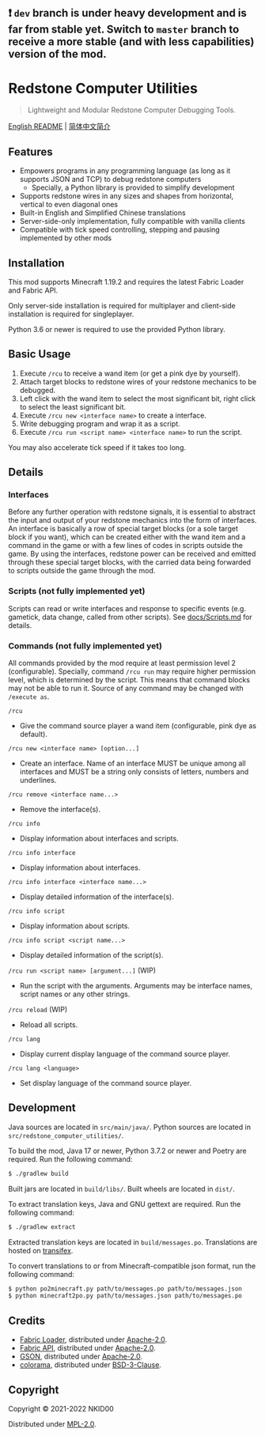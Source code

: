 ## ❗ `dev` branch is under heavy development and is far from stable yet. Switch to `master` branch to receive a more stable (and with less capabilities) version of the mod.

# Redstone Computer Utilities

>  Lightweight and Modular Redstone Computer Debugging Tools. 

[English README](./README.md) | [简体中文简介](./README.zh_cn.md)

## Features

- Empowers programs in any programming language (as long as it supports JSON and TCP) to debug redstone computers
  - Specially, a Python library is provided to simplify development
- Supports redstone wires in any sizes and shapes from horizontal, vertical to even diagonal ones
- Built-in English and Simplified Chinese translations
- Server-side-only implementation, fully compatible with vanilla clients
- Compatible with tick speed controlling, stepping and pausing implemented by other mods

## Installation

This mod supports Minecraft 1.19.2 and requires the latest Fabric Loader and Fabric API.

Only server-side installation is required for multiplayer and client-side installation is required for singleplayer.

Python 3.6 or newer is required to use the provided Python library.

## Basic Usage

1. Execute `/rcu` to receive a wand item (or get a pink dye by yourself).
2. Attach target blocks to redstone wires of your redstone mechanics to be debugged.
3. Left click with the wand item to select the most significant bit, right click to select the least significant bit.
4. Execute `/rcu new <interface name>` to create a interface.
5. Write debugging program and wrap it as a script.
6. Execute `/rcu run <script name> <interface name>` to run the script.

You may also accelerate tick speed if it takes too long.

## Details

### Interfaces

Before any further operation with redstone signals, it is essential to abstract the input and output of your redstone mechanics into the form of interfaces. An interface is basically a row of special target blocks (or a sole target block if you want), which can be created either with the wand item and a command in the game or with a few lines of codes in scripts outside the game. By using the interfaces, redstone power can be received and emitted through these special target blocks, with the carried data being forwarded to scripts outside the game through the mod.

### Scripts (not fully implemented yet)

Scripts can read or write interfaces and response to specific events (e.g. gametick, data change, called from other scripts). See [docs/Scripts.md](./docs/Scripts.md) for details.

### Commands (not fully implemented yet)

All commands provided by the mod require at least permission level 2 (configurable). Specially, command `/rcu run` may require higher permission level, which is determined by the script. This means that command blocks may not be able to run it. Source of any command may be changed with `/execute as`.

`/rcu`
- Give the command source player a wand item (configurable, pink dye as default).

`/rcu new <interface name> [option...]`
- Create an interface. Name of an interface MUST be unique among all interfaces and MUST be a string only consists of letters, numbers and underlines.

`/rcu remove <interface name...>`
- Remove the interface(s).

`/rcu info`
- Display information about interfaces and scripts.

`/rcu info interface`
- Display information about interfaces.

`/rcu info interface <interface name...>`
- Display detailed information of the interface(s).

`/rcu info script`
- Display information about scripts.

`/rcu info script <script name...>`
- Display detailed information of the script(s).

`/rcu run <script name> [argument...]` (WIP)
- Run the script with the arguments. Arguments may be interface names, script names or any other strings.

`/rcu reload` (WIP)
- Reload all scripts.

`/rcu lang`
- Display current display language of the command source player.

`/rcu lang <language>`
- Set display language of the command source player.

## Development

Java sources are located in `src/main/java/`. Python sources are located in `src/redstone_computer_utilities/`.

To build the mod, Java 17 or newer, Python 3.7.2 or newer and Poetry are required. Run the following command:

```sh
$ ./gradlew build
```

Built jars are located in `build/libs/`. Built wheels are located in `dist/`.

To extract translation keys, Java and GNU gettext are required. Run the following command:

```sh
$ ./gradlew extract
```

Extracted translation keys are located in `build/messages.po`. Translations are hosted on [transifex](https://www.transifex.com/nkid00/redstone-computer-utilities).

To convert translations to or from Minecraft-compatible json format, run the following command:

```sh
$ python po2minecraft.py path/to/messages.po path/to/messages.json
$ python minecraft2po.py path/to/messages.json path/to/messages.po
```

## Credits

- [Fabric Loader](https://github.com/FabricMC/fabric-loader), distributed under [Apache-2.0](https://github.com/FabricMC/fabric-loader/blob/master/LICENSE).
- [Fabric API](https://github.com/FabricMC/fabric), distributed under [Apache-2.0](https://github.com/FabricMC/fabric/blob/master/LICENSE).
- [GSON](https://github.com/google/gson), distributed under [Apache-2.0](https://github.com/google/gson/blob/master/LICENSE).
- [colorama](https://github.com/tartley/colorama), distributed under [BSD-3-Clause](https://github.com/tartley/colorama/blob/master/LICENSE.txt).

## Copyright

Copyright © 2021-2022 NKID00

Distributed under [MPL-2.0](./LICENSE).

